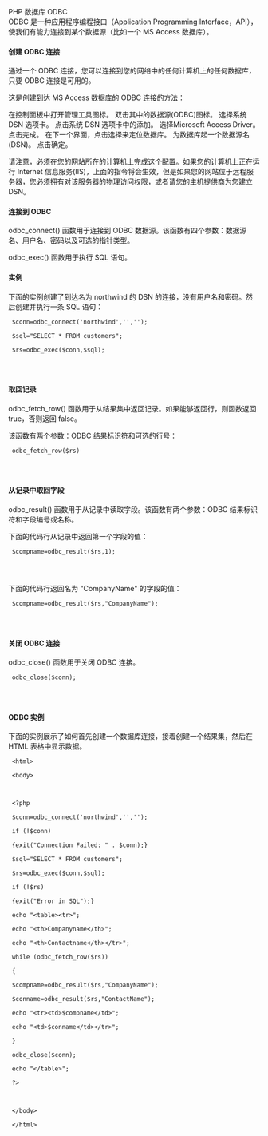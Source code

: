  PHP 数据库 ODBC  
ODBC 是一种应用程序编程接口（Application Programming Interface，API），使我们有能力连接到某个数据源（比如一个 MS Access 数据库）。

 

#### 创建 ODBC 连接

 通过一个 ODBC 连接，您可以连接到您的网络中的任何计算机上的任何数据库，只要 ODBC 连接是可用的。

 这是创建到达 MS Access 数据库的 ODBC 连接的方法：

 
在控制面板中打开管理工具图标。
 双击其中的数据源(ODBC)图标。
 选择系统 DSN 选项卡。
 点击系统 DSN 选项卡中的添加。
 选择Microsoft Access Driver。点击完成。
 在下一个界面，点击选择来定位数据库。
 为数据库起一个数据源名(DSN)。
 点击确定。
 
请注意，必须在您的网站所在的计算机上完成这个配置。如果您的计算机上正在运行 Internet 信息服务(IIS)，上面的指令将会生效，但是如果您的网站位于远程服务器，您必须拥有对该服务器的物理访问权限，或者请您的主机提供商为您建立 DSN。

 

#### 连接到 ODBC

 odbc_connect() 函数用于连接到 ODBC 数据源。该函数有四个参数：数据源名、用户名、密码以及可选的指针类型。

 odbc_exec() 函数用于执行 SQL 语句。

 
#### 实例

 下面的实例创建了到达名为 northwind 的 DSN 的连接，没有用户名和密码。然后创建并执行一条 SQL 语句：

 
```
 $conn=odbc_connect('northwind','','');

 $sql="SELECT * FROM customers";

 $rs=odbc_exec($conn,$sql); 




```
 



#### 取回记录

 odbc_fetch_row() 函数用于从结果集中返回记录。如果能够返回行，则函数返回 true，否则返回 false。

 该函数有两个参数：ODBC 结果标识符和可选的行号：

 
```
 odbc_fetch_row($rs) 




```
 



#### 从记录中取回字段

 odbc_result() 函数用于从记录中读取字段。该函数有两个参数：ODBC 结果标识符和字段编号或名称。

 下面的代码行从记录中返回第一个字段的值：

 
```
 $compname=odbc_result($rs,1); 




```
 下面的代码行返回名为 "CompanyName" 的字段的值：

 
```
 $compname=odbc_result($rs,"CompanyName"); 




```
 



#### 关闭 ODBC 连接

 odbc_close() 函数用于关闭 ODBC 连接。

 
```
 odbc_close($conn); 




```
 



#### ODBC 实例

 下面的实例展示了如何首先创建一个数据库连接，接着创建一个结果集，然后在 HTML 表格中显示数据。

 
```
 <html>

 <body>



 <?php

 $conn=odbc_connect('northwind','','');

 if (!$conn)

 {exit("Connection Failed: " . $conn);}

 $sql="SELECT * FROM customers";

 $rs=odbc_exec($conn,$sql);

 if (!$rs)

 {exit("Error in SQL");}

 echo "<table><tr>";

 echo "<th>Companyname</th>";

 echo "<th>Contactname</th></tr>";

 while (odbc_fetch_row($rs))

 {

 $compname=odbc_result($rs,"CompanyName");

 $conname=odbc_result($rs,"ContactName");

 echo "<tr><td>$compname</td>";

 echo "<td>$conname</td></tr>";

 }

 odbc_close($conn);

 echo "</table>";

 ?>



 </body>

 </html> 




```
 

